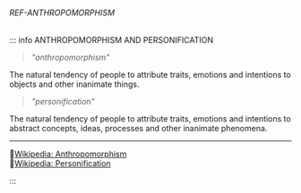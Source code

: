 ﻿###### REF-ANTHROPOMORPHISM
::: info ANTHROPOMORPHISM AND PERSONIFICATION

> _"anthropomorphism"_

The natural tendency of people to attribute traits, emotions and intentions to objects and other inanimate things.

> _"personification"_

The natural tendency of people to attribute traits, emotions and intentions to abstract concepts, ideas, processes and other inanimate phenomena.

---

🔹[Wikipedia: Anthropomorphism](https://en.wikipedia.org/wiki/Anthropomorphism)  
🔹[Wikipedia: Personification](https://en.wikipedia.org/wiki/Personification)  

:::